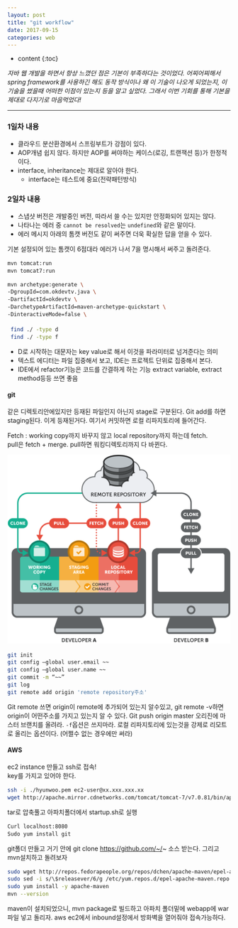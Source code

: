 ```yaml
---
layout: post
title: "git workflow"
date: 2017-09-15
categories: web
---
```


* content
{:toc}

*자바 웹 개발을 하면서 항상 느꼈던 점은 기본이 부족하다는 것이었다. 어찌어찌해서 spring framework를 사용하긴 해도 동작 방식이나 왜 이 기술이 나오게 되었는지, 이 기술을 썼을때 어떠한 이점이 있는지 등을 알고 싶었다. 그래서 이번 기회를 통해 기본을 제대로 다지기로 마음먹었다!*

---


### 1일차 내용

- 클라우드 분산환경에서 스프링부트가 강점이 있다.
- AOP개념 쉽지 않다. 하지만 AOP를 써야하는 케이스(로깅, 트랜잭션 등)가 한정적이다.
- interface, inheritance는 제대로 알아야 한다.
  - interface는 테스트에 중요(전략패턴방식)

### 2일차 내용

- 스냅샷 버전은 개발중인 버전, 따라서 쓸 수는 있지만 안정화되어 있지는 않다.
- 나타나는 에러 중 `cannot be resolved`는 `undefined`와 같은 말이다.
- 에러 메시지 아래의 톰캣 버전도 같이 써주면 더욱 확실한 답을 얻을 수 있다.

기본 설정되어 있는 톰캣이 6점대라 에러가 나서 7을 명시해서 써주고 돌려준다.
~~~bash
mvn tomcat:run
mvn tomcat7:run
~~~

~~~bash
mvn archetype:generate \
-DgroupId=com.okdevtv.java \
-DartifactId=okdevtv \
-DarchetypeArtifactId=maven-archetype-quickstart \
-DinteractiveMode=false \

 find ./ -type d
 find ./ -type f
~~~

- D로 시작하는 대문자는 key value로 해서 이것을 파라미터로 넘겨준다는 의미
- 텍스트 에디터는 파일 집중해서 보고, IDE는 프로젝트 단위로 집중해서 본다.
- IDE에서 refactor기능은 코드를 간결하게 하는 기능 extract variable, extract method등등 쓰면 좋음

#### git

같은 디렉토리안에있지만 등재된 파일인지 아닌지 stage로 구분된다.
Git add를 하면 staging된다. 이게 등재된거다. 여기서 커밋하면 로컬 리파지토리에 들어간다.

Fetch : working copy까지 바꾸지 않고 local repository까지 하는데 fetch.  
pull은 fetch + merge.
pull하면 워킹디렉토리까지 다 바뀐다.

![_config.yml](/media/study/basic-remote-workflow.png)

~~~bash
git init
git config —global user.email ~~
git config —global user.name ~~
git commit -m “~~”
git log
git remote add origin 'remote repository주소'
~~~

Git remote 쓰면 origin이 remote에 추가되어 있는지 알수있고, git remote -v하면 origin이 어떤주소를 가지고 있는지 알 수 있다.
Git push origin master 오리진에 마스터 브랜치를 올려라. `-f`옵션은 쓰지마라. 로컬 리파지토리에 있는것을 강제로 리모트로 올리는 옵션이다. (어쩔수 없는 경우에만 써라)

#### AWS

ec2 instance 만들고 ssh로 접속!   
key를 가지고 있어야 한다.
~~~bash
ssh -i ./hyunwoo.pem ec2-user@xx.xxx.xxx.xx
wget http://apache.mirror.cdnetworks.com/tomcat/tomcat-7/v7.0.81/bin/apache-tomcat-7.0.81.tar.gz
~~~

tar로 압축풀고 아파치폴더에서 startup.sh로 실행

~~~bash
Curl localhost:8080
Sudo yum install git
~~~

git폴더 만들고 거기 안에 git clone https://github.com/~/~ 소스 받는다. 그리고 mvn설치하고 돌려보자

~~~bash
sudo wget http://repos.fedorapeople.org/repos/dchen/apache-maven/epel-apache-maven.repo -O /etc/yum.repos.d/epel-apache-maven.repo
sudo sed -i s/\$releasever/6/g /etc/yum.repos.d/epel-apache-maven.repo
sudo yum install -y apache-maven
mvn --version
~~~
maven이 설치되었으니, mvn package로 빌드하고 아파치 폴더밑에 webapp에 war파일 넣고 돌리자.  aws ec2에서 inbound설정에서 방화벽을 열어줘야 접속가능하다.
